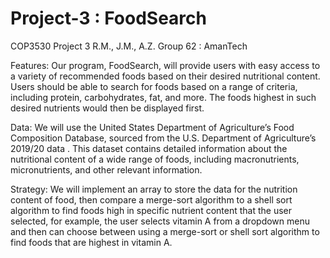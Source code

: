 # Project-3 : FoodSearch
COP3530 Project 3 R.M., J.M., A.Z.
Group 62 : AmanTech

Features: Our program, FoodSearch, will provide users with easy access to a variety of
recommended foods based on their desired nutritional content. Users should be able to search
for foods based on a range of criteria, including protein, carbohydrates, fat, and more. The foods
highest in such desired nutrients would then be displayed first.

Data: We will use the United States Department of Agriculture’s Food Composition Database,
sourced from the U.S. Department of Agriculture’s 2019/20 data . This dataset contains detailed
information about the nutritional content of a wide range of foods, including macronutrients,
micronutrients, and other relevant information.

Strategy: We will implement an array to store the data for the nutrition content of food,
then compare a merge-sort algorithm to a shell sort algorithm to find foods high in specific
nutrient content that the user selected, for example, the user selects vitamin A from a dropdown
menu and then can choose between using a merge-sort or shell sort algorithm to find foods that
are highest in vitamin A.

